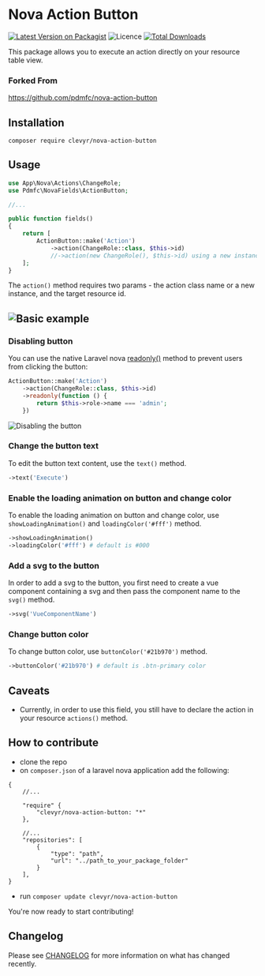 # Nova Action Button

[![Latest Version on Packagist](https://img.shields.io/packagist/v/pdmfc/nova-action-button?style=flat-square)](https://packagist.org/packages/pdmfc/nova-action-button)
![Licence](https://img.shields.io/github/license/pdmfc/nova-action-button?style=flat-square)
[![Total Downloads](https://poser.pugx.org/pdmfc/nova-action-button/downloads?format=flat-square)](https://packagist.org/packages/pdmfc/nova-action-button)

This package allows you to execute an action directly on your resource table view.

### Forked From
https://github.com/pdmfc/nova-action-button

## Installation

```shell
composer require clevyr/nova-action-button
```

## Usage

```php
use App\Nova\Actions\ChangeRole;
use Pdmfc\NovaFields\ActionButton;

//...

public function fields()
{
    return [
        ActionButton::make('Action')
            ->action(ChangeRole::class, $this->id)
            //->action(new ChangeRole(), $this->id) using a new instance
    ];
}
```

The `action()` method requires two params - the action class name or a new instance, and the target resource id.

## ![Basic example](images/basic_example.png)

### Disabling button

You can use the native Laravel nova [readonly()](https://nova.laravel.com/docs/3.0/resources/fields.html#readonly-fields) method to prevent users from clicking the button:

```php
ActionButton::make('Action')
    ->action(ChangeRole::class, $this->id)
    ->readonly(function () {
        return $this->role->name === 'admin';
    })
```

![Disabling the button](images/disable_example.png)

### Change the button text

To edit the button text content, use the `text()` method.
```php
->text('Execute')
```

### Enable the loading animation on button and change color

To enable the loading animation on button and change color, use `showLoadingAnimation()` and `loadingColor('#fff')` method.
```php
->showLoadingAnimation()
->loadingColor('#fff') # default is #000
```

### Add a svg to the button

In order to add a svg to the button, you first need to create a vue component containing a svg and then pass the component name to the `svg()` method.
```php
->svg('VueComponentName')
```

### Change button color

To change button color, use `buttonColor('#21b970')` method.
```php
->buttonColor('#21b970') # default is .btn-primary color
```

## Caveats

- Currently, in order to use this field, you still have to declare the action in your resource `actions()` method.

## How to contribute

- clone the repo
- on `composer.json` of a laravel nova application add the following:

```
{
    //...

    "require" {
        "clevyr/nova-action-button: "*"
    },

    //...
    "repositories": [
        {
            "type": "path",
            "url": "../path_to_your_package_folder"
        }
    ],
}
```

- run `composer update clevyr/nova-action-button`

You're now ready to start contributing!

## Changelog

Please see [CHANGELOG](CHANGELOG.md) for more information on what has changed recently.
